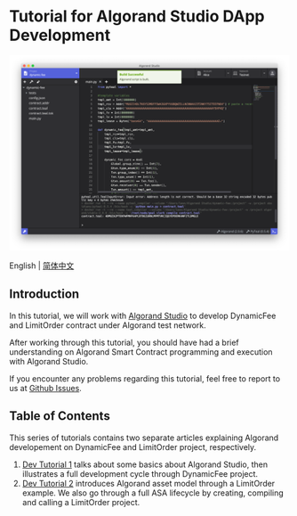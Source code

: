 # Tutorial for Algorand Studio DApp Development

<p align="center">
  <img src="./screenshots/main.png" width="720px">
</p>

English | [简体中文](https://github.com/ObsidianLabs/algorand-dapp-tutorial/blob/master/README-CN.md)

## Introduction

In this tutorial, we will work with [Algorand Studio](https://github.com/ObsidianLabs/AlgorandStudio) to develop DynamicFee and LimitOrder contract under Algorand test network.

After working through this tutorial, you should have had a brief understanding on Algorand Smart Contract programming and execution with Algorand Studio.

If you encounter any problems regarding this tutorial, feel free to report to us at [Github Issues](https://github.com/ObsidianLabs/AlgorandStudio/issues).

## Table of Contents

This series of tutorials contains two separate articles explaining Algorand developement on DynamicFee and LimitOrder project, respectively.

1. [Dev Tutorial 1](https://github.com/ObsidianLabs/algorand-dapp-tutorial/blob/master/tutorial-1.md) talks about some basics about Algorand Studio, then illustrates a full development cycle through DynamicFee project.
2. [Dev Tutorial 2](https://github.com/ObsidianLabs/algorand-dapp-tutorial/blob/master/tutorial-2.md) introduces Algorand asset model through a LimitOrder example. We also go through a full ASA lifecycle by creating, compiling and calling a LimitOrder project.
